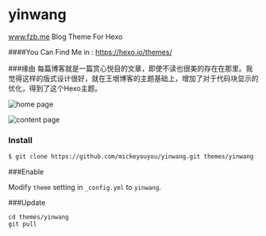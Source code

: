 yinwang
=======

www.fzb.me Blog Theme For Hexo

####You Can Find Me in : https://hexo.io/themes/

###缘由
每篇博客就是一篇赏心悦目的文章，即使不读也很美的存在在那里。我觉得这样的版式设计很好，就在王垠博客的主题基础上，增加了对于代码块显示的优化，得到了这个Hexo主题。

![home page](http://7tsys1.com1.z0.glb.clouddn.com/屏幕快照%202015-09-14%20下午9.28.59.png)

![content page](http://7tsys1.com1.z0.glb.clouddn.com/屏幕快照%202015-09-14%20下午9.30.51.png)

### Install

```sh
$ git clone https://github.com/mickeyouyou/yinwang.git themes/yinwang
```


###Enable

Modify `theme` setting in `_config.yml` to `yinwang`.

###Update


```
cd themes/yinwang
git pull
```




